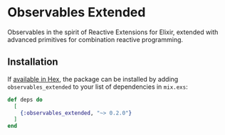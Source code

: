 # Observables Extended

Observables in the spirit of Reactive Extensions for Elixir, extended with advanced primitives for combination reactive programming.

## Installation

If [available in Hex](https://hex.pm/docs/publish), the package can be installed
by adding `observables_extended` to your list of dependencies in `mix.exs`:

```elixir
def deps do
  [
    {:observables_extended, "~> 0.2.0"}
  ]
end
```